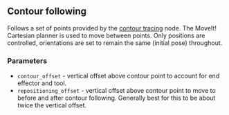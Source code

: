 ## Contour following

Follows a set of points provided by the [contour tracing](../../saif_perception/src/contour_tracing) node. The MoveIt! Cartesian planner is used to move between points. Only positions are controlled, orientations are set to remain the same (initial pose) throughout.

### Parameters

* `contour_offset` - vertical offset above contour point to account for end effector and tool.
* `repositioning_offset` - vertical offset above contour point to move to before and after contour following. Generally best for this to be about twice the vertical offset.
